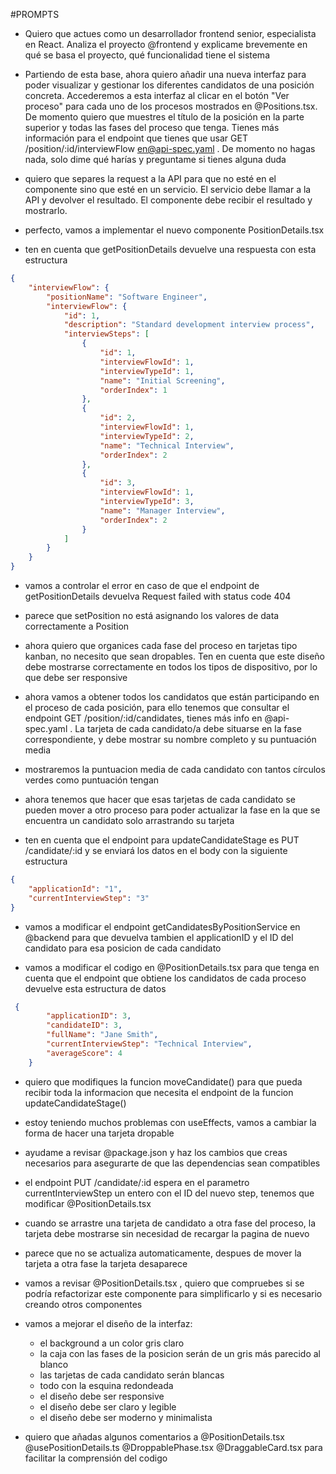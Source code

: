 #PROMPTS

- Quiero que actues como un desarrollador frontend senior, especialista en React. Analiza el proyecto @frontend  y explicame brevemente en qué se basa el proyecto, qué funcionalidad tiene el sistema

- Partiendo de esta base, ahora quiero añadir una nueva interfaz para poder visualizar y gestionar los diferentes candidatos de una posición concreta. Accederemos a esta interfaz al clicar en el botón "Ver proceso" para cada uno de los procesos mostrados en @Positions.tsx. De momento quiero que muestres el título de la posición en la parte superior y todas las fases del proceso que tenga. Tienes más información para el endpoint que tienes que usar GET /position/:id/interviewFlow en@api-spec.yaml . De momento no hagas nada, solo dime qué harías y preguntame si tienes alguna duda

- quiero que separes la request a la API para que no esté en el componente sino que esté en un servicio. El servicio debe llamar a la API y devolver el resultado. El componente debe recibir el resultado y mostrarlo. 

- perfecto, vamos a implementar el nuevo componente PositionDetails.tsx

- ten en cuenta que getPositionDetails devuelve una respuesta con esta estructura

```json
{
    "interviewFlow": {
        "positionName": "Software Engineer",
        "interviewFlow": {
            "id": 1,
            "description": "Standard development interview process",
            "interviewSteps": [
                {
                    "id": 1,
                    "interviewFlowId": 1,
                    "interviewTypeId": 1,
                    "name": "Initial Screening",
                    "orderIndex": 1
                },
                {
                    "id": 2,
                    "interviewFlowId": 1,
                    "interviewTypeId": 2,
                    "name": "Technical Interview",
                    "orderIndex": 2
                },
                {
                    "id": 3,
                    "interviewFlowId": 1,
                    "interviewTypeId": 3,
                    "name": "Manager Interview",
                    "orderIndex": 2
                }
            ]
        }
    }
}
 ```

 - vamos a controlar el error en caso de que el endpoint de getPositionDetails devuelva Request failed with status code 404

 - parece que setPosition no está asignando los valores de data correctamente a Position

 - ahora quiero que organices cada fase del proceso en tarjetas tipo kanban, no necesito que sean dropables. Ten en cuenta que este diseño debe mostrarse correctamente en todos los tipos de dispositivo, por lo que debe ser responsive

 - ahora vamos a obtener todos los candidatos que están participando en el proceso de cada posición, para ello tenemos que consultar el endpoint GET /position/:id/candidates, tienes más info en @api-spec.yaml .
La tarjeta de cada candidato/a debe situarse en la fase correspondiente, y debe mostrar su nombre completo y su puntuación media

- mostraremos la puntuacion media de cada candidato con tantos círculos verdes como puntuación tengan

- ahora tenemos que hacer que esas tarjetas de cada candidato se pueden mover a otro proceso para poder actualizar la fase en la que se encuentra un candidato solo arrastrando su tarjeta

- ten en cuenta que el endpoint para updateCandidateStage es PUT /candidate/:id y se enviará los datos en el body con la siguiente estructura 

```json
{
    "applicationId": "1",
    "currentInterviewStep": "3"
}
```


- vamos a modificar el endpoint getCandidatesByPositionService en @backend  para que devuelva tambien el applicationID y el ID del candidato para esa posicion de cada candidato

- vamos a modificar el codigo en @PositionDetails.tsx para que tenga en cuenta que el endpoint que obtiene los candidatos de cada proceso devuelve esta estructura de datos


```json
 {
        "applicationID": 3,
        "candidateID": 3,
        "fullName": "Jane Smith",
        "currentInterviewStep": "Technical Interview",
        "averageScore": 4
    }
```

- quiero que modifiques la funcion moveCandidate() para que pueda recibir toda la informacion que necesita el endpoint de la funcion updateCandidateStage()

- estoy teniendo muchos problemas con useEffects, vamos a cambiar la forma de hacer una tarjeta dropable

- ayudame a revisar @package.json y haz los cambios que creas necesarios para asegurarte de que las dependencias sean compatibles

- el endpoint PUT /candidate/:id espera en el parametro currentInterviewStep un entero con el ID del nuevo step, tenemos que modificar @PositionDetails.tsx 
 
- cuando se arrastre una tarjeta de candidato a otra fase del proceso, la tarjeta debe mostrarse sin necesidad de recargar la pagina de nuevo
 
- parece que no se actualiza automaticamente, despues de mover la tarjeta a otra fase la tarjeta desaparece

- vamos a revisar @PositionDetails.tsx , quiero que compruebes si se podría refactorizar este componente para simplificarlo y si es necesario creando otros componentes

- vamos a mejorar el diseño de la interfaz:
    - el background a un color gris claro
    - la caja con las fases de la posicion serán de un gris más parecido al blanco
    - las tarjetas de cada candidato serán blancas
    - todo con la esquina redondeada
    - el diseño debe ser responsive
    - el diseño debe ser claro y legible
    - el diseño debe ser moderno y minimalista

- quiero que añadas algunos comentarios a @PositionDetails.tsx @usePositionDetails.ts @DroppablePhase.tsx @DraggableCard.tsx  para facilitar la comprensión del codigo